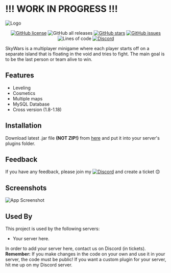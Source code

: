 
# !!! WORK IN PROGRESS !!!

![Logo](https://dev-to-uploads.s3.amazonaws.com/uploads/articles/th5xamgrr6se0x5ro4g6.png)
<p align="center">
<a href="https://github.com/pazdikan/skywars"><img alt="GitHub license" src="https://img.shields.io/github/license/pazdikan/skywars"></a>
<img alt="GitHub all releases" src="https://img.shields.io/github/downloads/pazdikan/skywars/total">
<a href="https://github.com/pazdikan/skywars/stargazers"><img alt="GitHub stars" src="https://img.shields.io/github/stars/pazdikan/skywars"></a>
<a href="https://github.com/pazdikan/skywars/issues"><img alt="GitHub issues" src="https://img.shields.io/github/issues/pazdikan/skywars"></a>
<img alt="Lines of code" src="https://img.shields.io/tokei/lines/github/pazdikan/skywars">
<a href="https://dsc.gg/pazdikan"><img alt="Discord" src="https://img.shields.io/discord/810605042481496105?label=Discord"></a>
</p>

SkyWars is a multiplayer minigame where each player starts off on a separate island that is floating in the void and tries to fight. The main goal is to be the last person or team alive to win.

## Features

- Leveling
- Cosmetics
- Multiple maps
- MySQL Database
- Cross version (1.8-1.18)


## Installation

Download latest .jar file **(NOT ZIP!)** from [here](https://github.com/Pazdikan/skywars/releases) and put it into your server's plugins folder.
## Feedback

If you have any feedback, please join my <a href="https://dsc.gg/pazdikan"><img alt="Discord" src="https://img.shields.io/discord/810605042481496105?label=Discord"></a> and create a ticket 😊


## Screenshots

![App Screenshot](https://via.placeholder.com/468x300?text=App+Screenshot+Here)


## Used By

This project is used by the following servers:
- Your server here.

In order to add your server here, contact us on Discord (in tickets).\
**Remember:** If you make changes in the code on your own and use it in your server, the code must be public! If you want a custom plugin for your server, hit me up on my Discord server.
